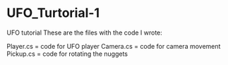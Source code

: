 # UFO_Turtorial-1
UFO tutorial 
These are the files with the code I wrote: 

Player.cs = code for UFO player 
Camera.cs = code for camera movement 
Pickup.cs = code for rotating the nuggets 
